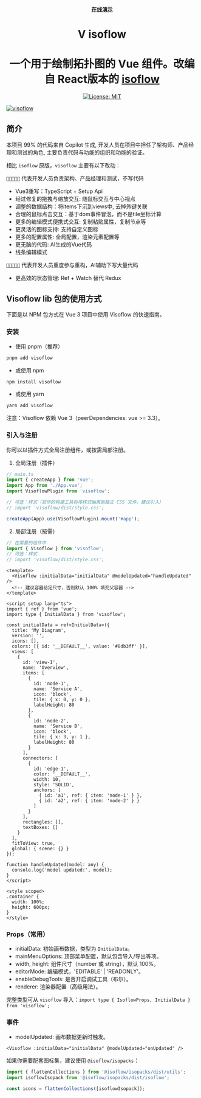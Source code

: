 <h4 align="center">
  <a href="https://a876691666.github.io/Visoflow/">在线演示</a>
</h4>

<div align="center">
    <h1>V isoflow</h1>
    <h1>一个用于绘制拓扑图的 Vue 组件。改编自 React版本的 <a href="https://github.com/markmanx/isoflow">isoflow</a></h1>
</div>

<div align="center">

[![License: MIT](https://img.shields.io/badge/License-MIT-yellow.svg)](https://opensource.org/licenses/MIT)

</div>

[![visoflow](/Visoflow/blob/main/public/preview.png)](https://a876691666.github.io/Visoflow/)

## 简介

本项目 99% 的代码来自 Copilot 生成, 开发人员在项目中担任了架构师、产品经理和测试的角色, 主要负责代码与功能的组织和功能的验证。

相比 `isoflow` 原版，`visoflow` 主要有以下改动：

`🤖🤖🤖🤖👨` 代表开发人员负责架构、产品经理和测试，不写代码

- Vue3重写：TypeScript + Setup Api
- 经过修复的拖拽与缩放交互: 随鼠标交互与中心视点
- 调整的数据结构：将items下沉到views中, 去掉外键关联
- 合理的鼠标点击交互：基于dom事件冒泡，而不是tile坐标计算
- 更多的编辑模式便携式交互: 复制粘贴属性，复制节点等
- 更灵活的图标支持: 支持自定义图标
- 更多的配置属性: 全局配置，渲染元素配置等
- 更无脑的代码: AI生成的Vue代码
- 线条编辑模式

`🤖🤖👨👨👨` 代表开发人员重度参与重构，AI辅助下写大量代码

- 更高效的状态管理: Ref + Watch 替代 Redux

## Visoflow lib 包的使用方式

下面是以 NPM 包方式在 Vue 3 项目中使用 Visoflow 的快速指南。

### 安装

- 使用 pnpm（推荐）

```bash
pnpm add visoflow
```

- 或使用 npm

```bash
npm install visoflow
```

- 或使用 yarn

```bash
yarn add visoflow
```

注意：Visoflow 依赖 Vue 3（peerDependencies: vue >= 3.3）。

### 引入与注册

你可以以插件方式全局注册组件，或按需局部注册。

1. 全局注册（插件）

```ts
// main.ts
import { createApp } from 'vue';
import App from './App.vue';
import VisoflowPlugin from 'visoflow';

// 可选：样式（若你的构建工具将库样式抽离到独立 CSS 文件，建议引入）
// import 'visoflow/dist/style.css';

createApp(App).use(VisoflowPlugin).mount('#app');
```

2. 局部注册（按需）

```ts
// 在需要的组件中
import { Visoflow } from 'visoflow';
// 可选：样式
// import 'visoflow/dist/style.css';
```

```vue
<template>
  <Visoflow :initialData="initialData" @modelUpdated="handleUpdated" />
  <!-- 建议容器给定尺寸，否则默认 100% 填充父容器 -->
</template>

<script setup lang="ts">
import { ref } from 'vue';
import type { InitialData } from 'visoflow';

const initialData = ref<InitialData>({
  title: 'My Diagram',
  version: '',
  icons: [],
  colors: [{ id: '__DEFAULT__', value: '#8db3ff' }],
  views: [
    {
      id: 'view-1',
      name: 'Overview',
      items: [
        {
          id: 'node-1',
          name: 'Service A',
          icon: 'block',
          tile: { x: 0, y: 0 },
          labelHeight: 80
        },
        {
          id: 'node-2',
          name: 'Service B',
          icon: 'block',
          tile: { x: 3, y: 1 },
          labelHeight: 80
        }
      ],
      connectors: [
        {
          id: 'edge-1',
          color: '__DEFAULT__',
          width: 10,
          style: 'SOLID',
          anchors: [
            { id: 'a1', ref: { item: 'node-1' } },
            { id: 'a2', ref: { item: 'node-2' } }
          ]
        }
      ],
      rectangles: [],
      textBoxes: []
    }
  ],
  fitToView: true,
  global: { scene: {} }
});

function handleUpdated(model: any) {
  console.log('model updated:', model);
}
</script>

<style scoped>
.container {
  width: 100%;
  height: 600px;
}
</style>
```

### Props（常用）

- initialData: 初始画布数据，类型为 `InitialData`。
- mainMenuOptions: 顶部菜单配置，默认包含导入/导出等项。
- width, height: 组件尺寸（number 或 string），默认 100%。
- editorMode: 编辑模式，'EDITABLE' | 'READONLY'。
- enableDebugTools: 是否开启调试工具（布尔）。
- renderer: 渲染器配置（高级用法）。

完整类型可从 `visoflow` 导入：`import type { IsoflowProps, InitialData } from 'visoflow';`

### 事件

- modelUpdated: 画布数据更新时触发。

```vue
<Visoflow :initialData="initialData" @modelUpdated="onUpdated" />
```

如果你需要配套图标集，建议使用 `@isoflow/isopacks`：

```ts
import { flattenCollections } from '@isoflow/isopacks/dist/utils';
import isoflowIsopack from '@isoflow/isopacks/dist/isoflow';

const icons = flattenCollections([isoflowIsopack]);
```
